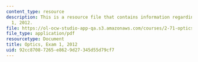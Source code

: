 ```yaml
---
content_type: resource
description: This is a resource file that contains information regarding optics exam
  1, 2012.
file: https://ol-ocw-studio-app-qa.s3.amazonaws.com/courses/2-71-optics-spring-2014/92cc87087265e8629d27345d55d79cf7_MIT2_71S14_s12_quiz1.pdf
file_type: application/pdf
resourcetype: Document
title: Optics, Exam 1, 2012
uid: 92cc8708-7265-e862-9d27-345d55d79cf7
---
```

